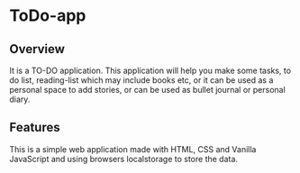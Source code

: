 # ToDo-app

## Overview ##
It is a TO-DO application. This application will help you make some tasks, to do list, reading-list which may include books etc, or it can be used as a personal space to add stories, or can be used as bullet journal or personal diary.

## Features
This is a simple web application made with HTML, CSS and Vanilla JavaScript and using browsers localstorage to store the data.
